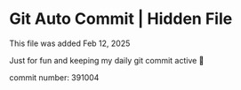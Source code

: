 # Git Auto Commit | Hidden File

This file was added Feb 12, 2025

Just for fun and keeping my daily git commit active 🤪

commit number: 391004
